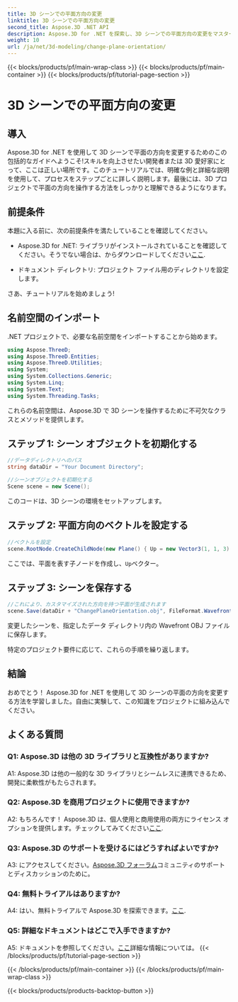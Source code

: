 ```yaml
---
title: 3D シーンでの平面方向の変更
linktitle: 3D シーンでの平面方向の変更
second_title: Aspose.3D .NET API
description: Aspose.3D for .NET を探索し、3D シーンでの平面方向の変更をマスターしてください。シームレスな統合については、ステップバイステップのガイドに従ってください。
weight: 10
url: /ja/net/3d-modeling/change-plane-orientation/
---
```


{{< blocks/products/pf/main-wrap-class >}}
{{< blocks/products/pf/main-container >}}
{{< blocks/products/pf/tutorial-page-section >}}

# 3D シーンでの平面方向の変更

## 導入

Aspose.3D for .NET を使用して 3D シーンで平面の方向を変更するためのこの包括的なガイドへようこそ!スキルを向上させたい開発者または 3D 愛好家にとって、ここは正しい場所です。このチュートリアルでは、明確な例と詳細な説明を使用して、プロセスをステップごとに詳しく説明します。最後には、3D プロジェクトで平面の方向を操作する方法をしっかりと理解できるようになります。

## 前提条件

本題に入る前に、次の前提条件を満たしていることを確認してください。

-  Aspose.3D for .NET: ライブラリがインストールされていることを確認してください。そうでない場合は、からダウンロードしてください[ここ](https://releases.aspose.com/3d/net/).

- ドキュメント ディレクトリ: プロジェクト ファイル用のディレクトリを設定します。

さあ、チュートリアルを始めましょう!

## 名前空間のインポート

.NET プロジェクトで、必要な名前空間をインポートすることから始めます。

```csharp
using Aspose.ThreeD;
using Aspose.ThreeD.Entities;
using Aspose.ThreeD.Utilities;
using System;
using System.Collections.Generic;
using System.Linq;
using System.Text;
using System.Threading.Tasks;
```

これらの名前空間は、Aspose.3D で 3D シーンを操作するために不可欠なクラスとメソッドを提供します。

## ステップ 1: シーン オブジェクトを初期化する

```csharp
//データディレクトリへのパス
string dataDir = "Your Document Directory";

//シーンオブジェクトを初期化する
Scene scene = new Scene();
```

このコードは、3D シーンの環境をセットアップします。

## ステップ 2: 平面方向のベクトルを設定する

```csharp
//ベクトルを設定
scene.RootNode.CreateChildNode(new Plane() { Up = new Vector3(1, 1, 3) });
```

ここでは、平面を表す子ノードを作成し、`Up`ベクター。

## ステップ 3: シーンを保存する

```csharp
//これにより、カスタマイズされた方向を持つ平面が生成されます
scene.Save(dataDir + "ChangePlaneOrientation.obj", FileFormat.WavefrontOBJ);
```

変更したシーンを、指定したデータ ディレクトリ内の Wavefront OBJ ファイルに保存します。

特定のプロジェクト要件に応じて、これらの手順を繰り返します。

## 結論

おめでとう！ Aspose.3D for .NET を使用して 3D シーンの平面の方向を変更する方法を学習しました。自由に実験して、この知識をプロジェクトに組み込んでください。

## よくある質問

### Q1: Aspose.3D は他の 3D ライブラリと互換性がありますか?

A1: Aspose.3D は他の一般的な 3D ライブラリとシームレスに連携できるため、開発に柔軟性がもたらされます。

### Q2: Aspose.3D を商用プロジェクトに使用できますか?

 A2: もちろんです！ Aspose.3D は、個人使用と商用使用の両方にライセンス オプションを提供します。チェックしてみてください[ここ](https://purchase.aspose.com/buy).

### Q3: Aspose.3D のサポートを受けるにはどうすればよいですか?

 A3: にアクセスしてください。[Aspose.3D フォーラム](https://forum.aspose.com/c/3d/18)コミュニティのサポートとディスカッションのために。

### Q4: 無料トライアルはありますか?

 A4: はい、無料トライアルで Aspose.3D を探索できます。[ここ](https://releases.aspose.com/).

### Q5: 詳細なドキュメントはどこで入手できますか?

 A5: ドキュメントを参照してください。[ここ](https://reference.aspose.com/3d/net/)詳細な情報については。
{{< /blocks/products/pf/tutorial-page-section >}}

{{< /blocks/products/pf/main-container >}}
{{< /blocks/products/pf/main-wrap-class >}}

{{< blocks/products/products-backtop-button >}}
